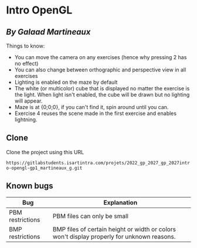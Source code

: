 # Intro OpenGL
## _By Galaad Martineaux_

Things to know:

- You can move the camera on any exercises (hence why pressing 2 has no effect)
- You can also change between orthographic and perspective view in all exercises
- Lighting is enabled on the maze by default
- The white (or multicolor) cube that is displayed no matter the exercise is the light. 
When light isn't enabled, the cube will be drawn but no lighting will appear.
- Maze is at {0;0;0}, if you can't find it, spin around until you can.
- Exercise 4 reuses the scene made in the first exercise and enables lightning.

## Clone

Clone the project using this URL

``
https://gitlabstudents.isartintra.com/projets/2022_gp_2027_gp_2027intro-opengl-gp1_martineaux_g.git
``

## Known bugs

| Bug | Explanation |
| ------ | ------ |
| PBM restrictions | PBM files can only be small |
| BMP restrictions | BMP files of certain height or width or colors won't display properly for unknown reasons. |
